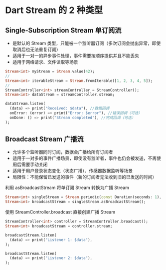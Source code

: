 # Dart Stream 的 2 种类型

## Single-Subscription Stream 单订阅流
- 是默认的 Stream 类型，只能被一个监听器订阅（多次订阅会抛出异常，即使取消后也无法重复订阅）
- 适用于一对一的异步事件处理，事件需要按顺序提供并且不能丢失
- 适用于网络请求、文件读取等场景

```dart
Stream<int> myStream = Stream.value(42);
//
Stream<int> iterableStream = Stream.fromIterable([1, 2, 3, 4, 5]);
//
StreamController<int> streamController = StreamController();
Stream<int> dataStream = streamController.stream;
```

```dart
dataStream.listen(
  (data) => print("Received: $data"), //数据回调
  onError: (error) => print("Error: $error"), //错误回调（可选）
  onDone: () => print("Stream completed"), //完成回调（可选）
);
```

## Broadcast Stream 广播流
- 允许多个监听器同时订阅，数据会广播给所有订阅者
- 适用于一对多的事件广播场景，即使没有监听者，事件也仍会被发送，不再使用后需要手动关闭
- 适用于用户登录状态变化（状态广播）、传感器数据监听等场景
- 局限性：不能保留已发送的事件（新的订阅者无法收到旧的已发送的时间）

利用 asBroadcastStream 将单订阅 Stream 转换为广播 Stream
```dart
Stream<int> singleStream = Stream.periodic(const Duration(seconds: 1), (count) => count);
Stream<int> broadcastStream = singleStream.asBroadcastStream();
```

使用 StreamController.broadcast 直接创建广播 Stream
```dart
StreamController<int> controller = StreamController.broadcast();
Stream<int> broadcastStream = controller.stream;
```

```dart
broadcastStream.listen(
  (data) => print("Listener 1: $data"),
);

broadcastStream.listen(
  (data) => print("Listener 2: $data"),
);
```